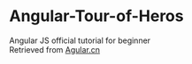 # Angular-Tour-of-Heros
Angular JS official tutorial for beginner <br/>
Retrieved from [Agular.cn](https://angular.cn/docs/ts/latest/tutorial/toh-pt1.html)
